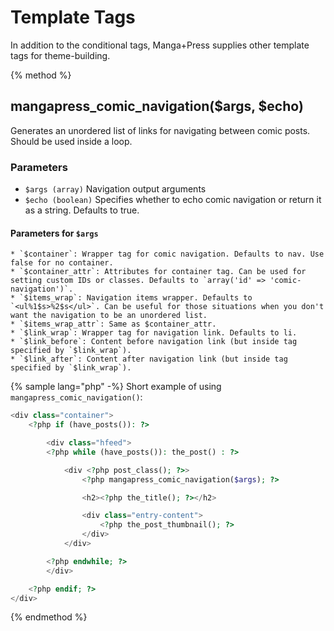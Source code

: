 # Template Tags

In addition to the conditional tags, Manga+Press supplies other template tags for theme-building.

{% method %}
## mangapress_comic_navigation($args, $echo)

Generates an unordered list of links for navigating between comic posts. Should be used inside a loop.

### Parameters
* `$args (array)` Navigation output arguments
* `$echo (boolean)` Specifies whether to echo comic navigation or return it as a string. Defaults to true.

#### Parameters for `$args`
    * `$container`: Wrapper tag for comic navigation. Defaults to nav. Use false for no container.
    * `$container_attr`: Attributes for container tag. Can be used for setting custom IDs or classes. Defaults to `array('id' => 'comic-navigation')`.
    * `$items_wrap`: Navigation items wrapper. Defaults to `<ul%1$s>%2$s</ul>`. Can be useful for those situations when you don't want the navigation to be an unordered list.
    * `$items_wrap_attr`: Same as $container_attr.
    * `$link_wrap`: Wrapper tag for navigation link. Defaults to li.
    * `$link_before`: Content before navigation link (but inside tag specified by `$link_wrap`).
    * `$link_after`: Content after navigation link (but inside tag specified by `$link_wrap`).


{% sample lang="php" -%}
Short example of using `mangapress_comic_navigation()`:
```php
<div class="container">
    <?php if (have_posts()): ?> 

        <div class="hfeed">
        <?php while (have_posts()): the_post() : ?>

            <div <?php post_class(); ?>>
                <?php mangapress_comic_navigation($args); ?>

                <h2><?php the_title(); ?></h2>

                <div class="entry-content">
                    <?php the_post_thumbnail(); ?>
                </div>
            </div>            

        <?php endwhile; ?> 
        </div>

    <?php endif; ?>    
</div>

```

{% endmethod %}